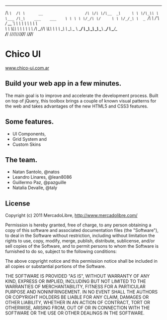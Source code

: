  ____     __                             __  __  ______     
/\  _`\  /\ \      __                   /\ \/\ \/\__  _\    
\ \ \/\_\\ \ \___ /\_\    ___    ___    \ \ \ \ \/_/\ \/    
 \ \ \/_/_\ \  _ `\/\ \  /'___\ / __`\   \ \ \ \ \ \ \ \    
  \ \ \L\ \\ \ \ \ \ \ \/\ \__//\ \L\ \   \ \ \_\ \ \_\ \__ 
   \ \____/ \ \_\ \_\ \_\ \____\ \____/    \ \_____\/\_____\
    \/___/   \/_/\/_/\/_/\/____/\/___/      \/_____/\/_____/

Chico UI
========

www.chico-ui.com.ar

Build your web app in a few minutes.
------------------------------------
The main goal is to improve and accelerate the development process. Built on top of jQuery, 
this toolbox brings a couple of known visual patterns for the web and takes advantages of 
the new HTML5 and CSS3 features.

Some features.
--------------
- UI Components, 
- Grid System and
- Custom Skins  

The team.
---------
- Natan Santolo, @natos
- Leandro Linares, @lean8086
- Guillermo Paz, @pazguille
- Natalia Devalle, @taly

License
-------
Copyright (c) 2011 MercadoLibre, http://www.mercadolibre.com/ 

Permission is hereby granted, free of charge, to any person obtaining a copy
of this software and associated documentation files (the "Software"), to deal
in the Software without restriction, including without limitation the rights
to use, copy, modify, merge, publish, distribute, sublicense, and/or sell
copies of the Software, and to permit persons to whom the Software is
furnished to do so, subject to the following conditions:

The above copyright notice and this permission notice shall be included in
all copies or substantial portions of the Software.

THE SOFTWARE IS PROVIDED "AS IS", WITHOUT WARRANTY OF ANY KIND, EXPRESS OR
IMPLIED, INCLUDING BUT NOT LIMITED TO THE WARRANTIES OF MERCHANTABILITY,
FITNESS FOR A PARTICULAR PURPOSE AND NONINFRINGEMENT. IN NO EVENT SHALL THE
AUTHORS OR COPYRIGHT HOLDERS BE LIABLE FOR ANY CLAIM, DAMAGES OR OTHER
LIABILITY, WHETHER IN AN ACTION OF CONTRACT, TORT OR OTHERWISE, ARISING FROM,
OUT OF OR IN CONNECTION WITH THE SOFTWARE OR THE USE OR OTHER DEALINGS IN
THE SOFTWARE.  
